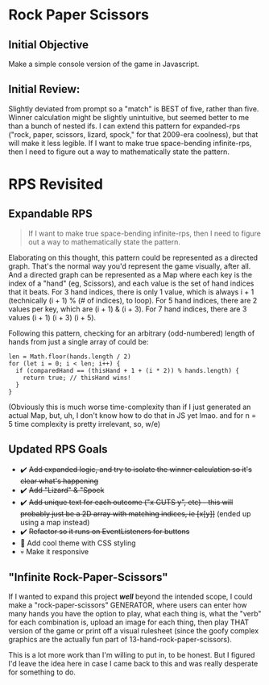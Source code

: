 # Rock Paper Scissors
## Initial Objective
Make a simple console version of the game in Javascript.

## Initial Review:
Slightly deviated from prompt so a "match" is BEST of five, rather than five.
Winner calculation might be slightly unintuitive, but seemed better to me than a bunch of nested ifs. I can extend this pattern for expanded-rps ("rock, paper, scissors, lizard, spock," for that 2009-era coolness), but that will make it less legible. If I want to make true space-bending infinite-rps, then I need to figure out a way to mathematically state the pattern.

# RPS Revisited

## Expandable RPS
>If I want to make true space-bending infinite-rps, then I need to figure out a way to mathematically state the pattern.

Elaborating on this thought, this pattern could be represented as a directed graph. That's the normal way you'd represent the game visually, after all. And a directed graph can be represented as a Map where each key is the index of a "hand" (eg, Scissors), and each value is the set of hand indices that it beats. For 3 hand indices, there is only 1 value, which is always i + 1 (technically (i + 1) % (# of indices), to loop). For 5 hand indices, there are 2 values per key, which are (i + 1) & (i + 3). For 7 hand indices, there are 3 values (i + 1) (i + 3) (i + 5).

Following this pattern, checking for an arbitrary (odd-numbered) length of hands from just a single array of could be:

```
len = Math.floor(hands.length / 2)
for (let i = 0; i < len; i++) {
  if (comparedHand == (thisHand + 1 + (i * 2)) % hands.length) {
    return true; // thisHand wins!
  }
}
```
(Obviously this is much worse time-complexity than if I just generated an actual Map, but, uh, I don't know how to do that in JS yet lmao. and for n = 5 time complexity is pretty irrelevant, so, w/e)

## Updated RPS Goals
- ✔️ ~~Add expanded logic, and try to isolate the winner calculation so it's clear what's happening~~
- ✔️ ~~Add "Lizard" & "Spock~~
- ✔️ ~~Add unique text for each outcome ("x CUTS y", etc) - this will probably just be a 2D array with matching indices, ie [x[y]]~~ (ended up using a map instead)
- ✔️ ~~Refactor so it runs on EventListeners for buttons~~
- 👀 Add cool theme with CSS styling
- 💀 Make it responsive 

## "Infinite Rock-Paper-Scissors"

If I wanted to expand this project ***well*** beyond the intended scope, I could make a "rock-paper-scissors" GENERATOR, where users can enter how many hands you have the option to play, what each thing is, what the "verb" for each combination is, upload an image for each thing, then play THAT version of the game or print off a visual rulesheet (since the goofy complex graphics are the actually fun part of 13-hand-rock-paper-scissors).

This is a lot more work than I'm willing to put in, to be honest. But I figured I'd leave the idea here in case I came back to this and was really desperate for something to do.
